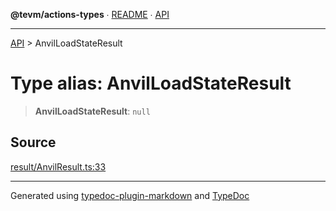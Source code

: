 **@tevm/actions-types** ∙ [README](../README.md) ∙ [API](../API.md)

***

[API](../API.md) > AnvilLoadStateResult

# Type alias: AnvilLoadStateResult

> **AnvilLoadStateResult**: `null`

## Source

[result/AnvilResult.ts:33](https://github.com/evmts/tevm-monorepo/blob/main/core/actions-types/src/result/AnvilResult.ts#L33)

***
Generated using [typedoc-plugin-markdown](https://www.npmjs.com/package/typedoc-plugin-markdown) and [TypeDoc](https://typedoc.org/)
